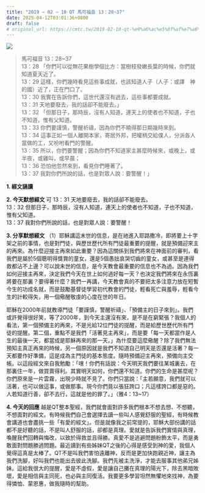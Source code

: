 ```yaml
---
title: "2019 – 02 – 10 QT 馬可福音 13：28~37"
date: 2025-04-12T03:01:36+0800
draft: false
# original_url: https://cmtc.tw/2019-02-10-qt-%e9%a6%ac%e5%8f%af%e7%a6%8f%e9%9f%b3-13%ef%bc%9a2837
---
```


![](/images/qt.jpg)
> 馬可福音 13：28\~37  
> 13：28 「你們可以從無花果樹學個比方：當樹枝發嫩長葉的時候，你們就知道夏天近了。  
> 13：29 這樣，你們幾時看見這些事成就，也該知道人子（人子：或譯　神的國）近了，正在門口了。  
> 13：30 我實在告訴你們，這世代還沒有過去，這些事都要成就。  
> 13：31 天地要廢去，我的話卻不能廢去。」  
> 13：32 「但那日子，那時辰，沒有人知道，連天上的使者也不知道，子也不知道，惟有父知道。  
> 13：33 你們要謹慎，警醒祈禱，因為你們不曉得那日期幾時來到。  
> 13：34 這事正如一個人離開本家，寄居外邦，把權柄交給僕人，分派各人當做的工，又吩咐看門的警醒。  
> 13：35 所以，你們要警醒；因為你們不知道家主甚麼時候來，或晚上，或半夜，或雞叫，或早晨；  
> 13：36 恐怕他忽然來到，看見你們睡著了。  
> 13：37 我對你們所說的話，也是對眾人說：要警醒！」

**1. 經文誦讀**

**2.  今天默想經文**
可 13：31 天地要廢去，我的話卻不能廢去。  
13：32 但那日子，那時辰，沒有人知道，連天上的使者也不知道，子也不知道，惟有父知道。  
13：37 我對你們所說的話，也是對眾人說：要警醒！

**3. 分享默想經文**
（1）耶穌講這末世的信息，是在祂進入耶路撒冷，即將要上十字架之前的事情，也是對門徒，與歷世歷代所有門徒最重要的提醒，就是預備迎來主的再來。為什麼迎接主再來如此重要？因為這關係到我們將來在神面前的審判，看我們是屬於5個聰明得獎賞的童女，還是5個愚拙哀哭切齒的童女，或甚至是連得救都沾不上邊？可以說末世的信息，是今天教會最重要的信息也不為過。因為我們如何迎接主再來，決定我們今天在世上如何過好每一天？也決定我們將來在永恆裏將要在那裏？要得著什麼？我們一再講，今天教會真的不要把太多注意力放在短暫今生的功成名就，而是鼓勵基督徒學習初代教會的門徒，輕看死亡與羞辱，輕看今生的計較得失，用一個儆醒敬虔的心度在世的年日。

耶穌在2000年前就教導門徒「要謹慎，警醒祈禱」、「預備主的日子來到」。我們或許覺得很好笑，等了2000年，到今天主還沒有來，是不是在窮緊張？我個人的看法，第一個預備主的再來，不是光給12位門徒的提醒，而是給歷世歷代所有門徒的提醒。第二個，重點不是我們「活著見主再來」，而是要「每一天都當作是人生的最後一天，都當成是耶穌再來的那一天。」為什麼要這麼儆醒？除了我們無法預知主真正再來的時候，另一個原因就是我們不知道自己明天是否還是活著？每一天都要作好準備，這是成為主門徒的基本態度。隨時預備迎主再來，預備向主交帳。以這段經文來自我勉勵：「嗐！你們有話說：今天明天我們要往某城裏去，在那裏住一年，做買賣得利。其實明天如何，你們還不知道。你們的生命是甚麼呢？你們原來是一片雲霧，出現少時就不見了。你們只當說：「主若願意，我們就可以活著，也可以做這事，或做那事。現今你們竟以張狂誇口；凡這樣誇口都是惡的。人若知道行善，卻不去行，這就是他的罪了。」（雅4：13\~17）

**4. 今天的回應**
越是QT整本聖經，我們就會面對許多我們根本不想去想、不想聽，不想面對的經文。有時候我們自己會選擇去讀一些叫人感覺舒服的聖經，有時候教會講道也會盡挑一些「有愛的經文」。但是就像我之前常提的，耶穌大部份講的話都不是好聽的話，不是叫人舒服的話，卻都是真理。愛就是告訴我們實情與真理，喚醒我們回轉與悔改，以致於得救並且得勝。真愛不是逃避問題粉飾太平，而是勇敢面對問題勝過問題。最近讀到有些姊妹QT之後的心得是感受到神的愛，我個人覺得這真是太棒了。QT不是叫我們害怕遠離神，反而是更加快跑親近神，讓主為我們洗腳，好叫我們也能出去彼此洗腳。我們先被主洗淨，才能去服事其他弟兄姊妹。這給我很大的提醒，愛是不虛假，愛是讓自己攤在真理的陽光下，除去黑暗敗壞，愛是相信與主同死，也必與主同復活。我要更多學習坦然無懼地來找神，為要得憐恤、蒙恩惠，做我隨時的幫助。
